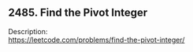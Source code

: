 ## 2485. Find the Pivot Integer

Description:  
https://leetcode.com/problems/find-the-pivot-integer/